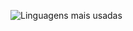 
![Linguagens mais usadas](https://github-readme-stats.vercel.app/api/top-langs/?username=PauloLopes-1221&layout=compact&theme=cobalt&hide_border=true)
